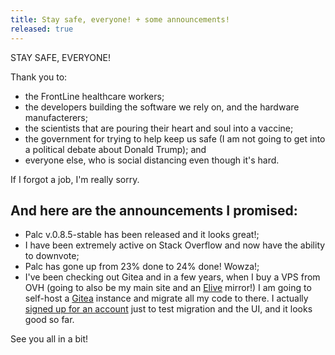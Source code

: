 ```yaml
---
title: Stay safe, everyone! + some announcements!
released: true
---
```


STAY SAFE, EVERYONE!

Thank you to:

- the FrontLine healthcare workers;
- the developers building the software we rely on, and the hardware manufacterers;
- the scientists that are pouring their heart and soul into a vaccine;
- the government for trying to help keep us safe (I am not going to get into a political debate about Donald Trump); and
- everyone else, who is social distancing even though it's hard.

If I forgot a job, I'm really sorry.

## And here are the announcements I promised:
- Palc v.0.8.5-stable has been released and it looks great!;
- I have been extremely active on Stack Overflow and now have the ability to downvote;
- Palc has gone up from 23% done to 24% done! Wowza!;
- I've been checking out Gitea and in a few years, when I buy a VPS from OVH (going to also be my main site and an [Elive](https://elivecd.org) mirror!) I am going to self-host a [Gitea](https://gitea.io) instance and migrate all my code to there. I actually [signed up for an account](https://gitea.com/thetechrobo) just to test migration and the UI, and it looks good so far.

See you all in a bit!
